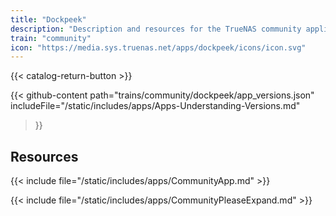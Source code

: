 ```yaml
---
title: "Dockpeek"
description: "Description and resources for the TrueNAS community application called Dockpeek."
train: "community"
icon: "https://media.sys.truenas.net/apps/dockpeek/icons/icon.svg"
---
```


{{< catalog-return-button >}}

{{< github-content 
    path="trains/community/dockpeek/app_versions.json"
    includeFile="/static/includes/apps/Apps-Understanding-Versions.md"
>}}

## Resources

{{< include file="/static/includes/apps/CommunityApp.md" >}}

{{< include file="/static/includes/apps/CommunityPleaseExpand.md" >}}
